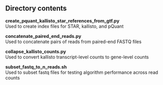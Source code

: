 ## Directory contents


**create_pquant_kallisto_star_references_from_gtf.py** </br>
Used to create index files for STAR, kallisto, and pQuant

**concatenate_paired_end_reads.py** </br>
Used to concatenate pairs of reads from paired-end FASTQ files

**collapse_kallisto_counts.py** </br>
Used to convert kallisto transcript-level counts to gene-level counts

**subset_fastq_to_n_reads.sh** </br>
Used to subset fastq files for testing algorithm performance across read counts

